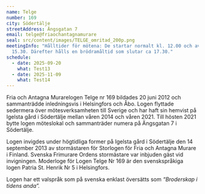 ```yaml
---
name: Telge
number: 169
city: Södertälje
streetAddress: Ängsgatan 7
email: telge@friaochantagnamurare
seal: src/content/images/TELGE_omritad_200p.png
meetingInfo: "Hålltider för mötena: De startar normalt kl. 12.00 och avslutas ca
  15.30. Därefter hålls en brödramåltid som slutar ca 17.30."
schedule:
  - date: 2025-09-20
    what: Test13
  - date: 2025-11-09
    what: Test14
---
```

Fria och Antagna Murarelogen Telge nr 169 bildades 20 juni 2012 och sammanträdde inledningsvis i Helsingfors och Åbo. Logen flyttade sedermera över mötesverksamheten till Sverige och har haft sin hemvist på Igelsta gård i Södertälje mellan våren 2014 och våren 2021. Till hösten 2021 bytte logen möteslokal och sammanträder numera på Ängsgatan 7 i Södertälje.

Logen invigdes under högtidliga former på Igelsta gård i Södertälje den 14 september 2013 av stormästaren för Storlogen för Fria och Antagna Murare i Finland. Svenska Frimurare Ordens stormästare var inbjuden gäst vid invigningen. Moderloge för Logen Telge Nr 169 är den svenskspråkiga logen Patria St. Henrik Nr 5 i Helsingfors.

Logen har ett valspråk som på svenska enklast översätts som _“Broderskap i tidens anda”._